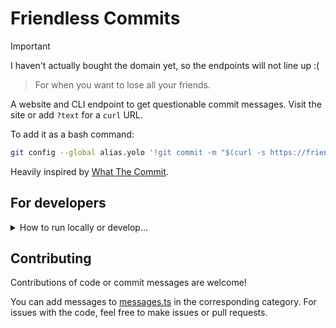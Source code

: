 # Friendless Commits

> [!IMPORTANT]  
> I haven't actually bought the domain yet, so the endpoints will not line up :(

> For when you want to lose all your friends.

A website and CLI endpoint to get questionable commit messages. Visit the site or add `?text` for a `curl` URL.

To add it as a bash command:

```bash
git config --global alias.yolo '!git commit -m "$(curl -s https://friendlesscommits.dev/all?text)"' # you may replace "all" with "safe" or "unsafe"
```

Heavily inspired by [What The Commit](https://github.com/ngerakines/commitment).

## For developers

<details>

<summary>How to run locally or develop...</summary>

## Running Locally

To launch the docker container, run:

```bash
docker-compose up
```

Or really whatever you want to do with docker. I'm no expert...

The server runs on port `3000` by default.

## Development

This project uses the bun JS runtime.

To start the development server run:

```bash
bun run dev
```

</details>

## Contributing

Contributions of code or commit messages are welcome!

You can add messages to [messages.ts](src/assets/messages.ts) in the corresponding category. For issues with the code,
feel free to make issues or pull requests.

